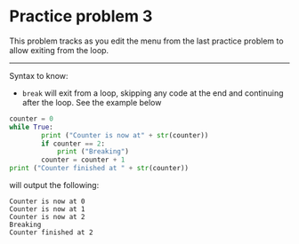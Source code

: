 # Practice problem 3
This problem tracks as you edit the menu from the last practice problem to allow exiting from the loop.


---
Syntax to know:

* `break` will exit from a loop, skipping any code at the end and continuing after the loop. See the example below

```python
counter = 0
while True:
        print ("Counter is now at" + str(counter))
        if counter == 2:
            print ("Breaking")       
        counter = counter + 1
print ("Counter finished at " + str(counter))
```
will output the following:
```
Counter is now at 0
Counter is now at 1
Counter is now at 2
Breaking
Counter finished at 2

```
